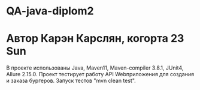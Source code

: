 # QA-java-diplom2
# Автор Карэн Карслян, когорта 23 Sun
В проекте использованы Java, Maven11, Maven-compiler 3.8.1, JUnit4, Allure 2.15.0. Проект тестирует работу API Webприложения для создания и заказа бургеров. 
Запуск тестов "mvn clean test".
